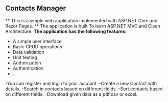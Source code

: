 ## Contacts Manager
** This is a simple web application implemented with ASP.NET Core and Razor Pages.
** The application is built To learn ASP.NET MVC and Clean Architecture.
**The application has the following features:**
* A simple user interface
* Basic CRUD operations
* Data validation
* Unit testing
* Authorization
* Authentication
* ...

-You can register and login to your account.
-Create a new  Contact with details.
-Search in contacts based on different fields.
-Sort contacts based on different fields.
-Download given data as a pdf,csv or excel.
